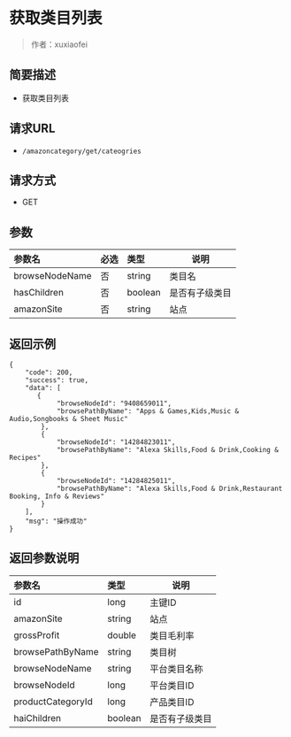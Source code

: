 # 获取类目列表

> 作者：xuxiaofei

## 简要描述

- 获取类目列表

## 请求URL
- ` /amazoncategory/get/cateogries `
  
## 请求方式
- GET 

## 参数

|参数名|必选|类型|说明|
|:----    |:---|:----- |-----   |
|browseNodeName |否  |string |类目名   |
|hasChildren |否  |boolean | 是否有子级类目    |
|amazonSite     |否  |string |站点    |
## 返回示例 

``` 
{
    "code": 200,
    "success": true,
    "data": [
       {
            "browseNodeId": "9408659011",
            "browsePathByName": "Apps & Games,Kids,Music & Audio,Songbooks & Sheet Music"
        },
        {
            "browseNodeId": "14284823011",
            "browsePathByName": "Alexa Skills,Food & Drink,Cooking & Recipes"
        },
        {
            "browseNodeId": "14284825011",
            "browsePathByName": "Alexa Skills,Food & Drink,Restaurant Booking, Info & Reviews"
        }
    ],
    "msg": "操作成功"
}
```

## 返回参数说明 

|参数名|类型|说明|
|:-----  |:-----|-       |
|id |long   |主键ID  |
|amazonSite |string   |站点  |
|grossProfit |double   |类目毛利率|
|browsePathByName |string   |类目树|
|browseNodeName |string   |平台类目名称|
|browseNodeId |long   |平台类目ID|
|productCategoryId |long   |产品类目ID  |
|haiChildren |boolean   |是否有子级类目  |